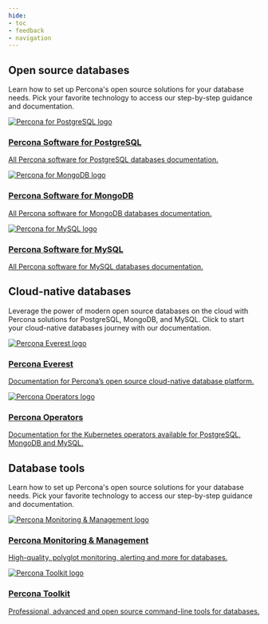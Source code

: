 ```yaml
---
hide:
- toc
- feedback
- navigation
---
```

<div class="landing">

  <!--Open source theme-->

  <section class="splash highlight dark">
    <!--Intro-->
    <div class="splash-intro">
      <h1>
        Open source databases
      </h1>
      <p>
        Learn how to set up Percona's open source solutions for your database needs. Pick your favorite technology to access our step-by-step guidance and documentation.
      </p>
    </div>
    <!--Links-->
    <div class="splash-links">
      <a href="percona-for-postgresql" class="splash-card">
        <img src="assets/logo-postgresql.svg" alt="Percona for PostgreSQL logo" />
        <h3>
         Percona Software for PostgreSQL    
       </h3>
        <p>
          All Percona software for PostgreSQL databases documentation.
        </p>
      </a>
      <a href="percona-for-mongodb" class="splash-card">
        <img src="assets/logo-mongodb.svg" alt="Percona for MongoDB logo" />
        <h3>
          Percona Software for MongoDB
        </h3>
        <p>
          All Percona software for MongoDB databases documentation.
        </p>
      </a>
      <a href="percona-for-mysql" class="splash-card">
        <img src="assets/logo-mysql.svg" alt="Percona for MySQL logo" />
        <h3>
          Percona Software for MySQL
        </h3>
        <p>
          All Percona software for MySQL databases documentation.
        </p>
      </a>
    </div>
  </section>

  <!--Cloud theme-->

  <section class="splash">
    <!--Intro-->
    <div class="splash-intro">
      <h2>
        Cloud-native databases
      </h2>
      <p>
        Leverage the power of modern open source databases on the cloud with Percona solutions for PostgreSQL, MongoDB, and MySQL. Click to start your cloud-native databases journey with our documentation.
      </p>
    </div>
    <!--Links-->
    <div class="splash-links">
      <a href="https://docs.percona.com/everest/" class="splash-card">
        <img src="assets/logo-everest.svg" alt="Percona Everest logo" />
        <h3>
          Percona Everest
        </h3>
        <p>
          Documentation for Percona’s open source cloud-native database platform.
        </p>
      </a>
      <a href="percona-operators" class="splash-card">
        <img src="assets/logo-operators.svg" alt="Percona Operators logo" />
        <h3>
          Percona Operators
        </h3>
        <p>
          Documentation for the Kubernetes operators available for PostgreSQL, MongoDB and MySQL.
        </p>
      </a>
    </div>
  </section>

  <!--Tools theme-->

  <section class="splash">
    <!--Intro-->
    <div class="splash-intro">
      <h2>
        Database tools
      </h2>
      <p>
        Learn how to set up Percona's open source solutions for your database needs. Pick your favorite technology to access our step-by-step guidance and documentation.
      </p>
    </div>
    <!--Links-->
    <div class="splash-links">
      <a href="https://docs.percona.com/percona-monitoring-and-management/" class="splash-card">
        <img src="assets/logo-pmm.svg" alt="Percona Monitoring & Management logo" />
        <h3>
          Percona Monitoring & Management
        </h3>
        <p>
          High-quality, polyglot monitoring, alerting and more for databases.
        </p>
      </a>
      <a href="https://docs.percona.com/percona-toolkit" class="splash-card">
        <img src="assets/logo-pt.svg" alt="Percona Toolkit logo" />
        <h3>
          Percona Toolkit
        </h3>
        <p>
          Professional, advanced and open source command-line tools for databases.
        </p>
      </a>
    </div>
  </section>

</div>
